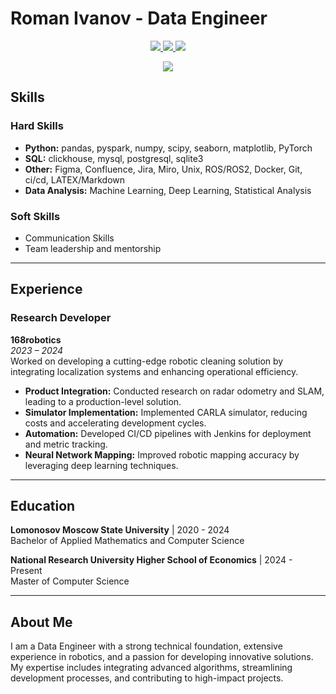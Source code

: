 # Roman Ivanov - Data Engineer

<p align='center'>
   <a href="https://github.com/ivr0ma">
       <img src="https://img.shields.io/badge/GitHub-000000?style=for-the-badge&logo=github&logoColor=white"/>
   </a>
   <a href="mailto:general@ivanovra.ru">
       <img src="https://img.shields.io/badge/Email-0078D4?style=for-the-badge&logo=microsoft-outlook&logoColor=white"/>
   </a>
   <a href="https://t.me/ivr0ma">
       <img src="https://img.shields.io/badge/Telegram-2CA5E0?style=for-the-badge&logo=telegram&logoColor=white"/>
   </a>
</p>

<p align='center'>
   <img src="https://img.shields.io/badge/Location-Moscow,%20Russia-FF5733?style=for-the-badge&logo=location-arrow&logoColor=white"/>
</p>

## Skills

### Hard Skills
- **Python:** pandas, pyspark, numpy, scipy, seaborn, matplotlib, PyTorch  
- **SQL:** clickhouse, mysql, postgresql, sqlite3
- **Other:** Figma, Confluence, Jira, Miro, Unix, ROS/ROS2, Docker, Git, ci/cd, LATEX/Markdown
- **Data Analysis:** Machine Learning, Deep Learning, Statistical Analysis  

### Soft Skills
- Communication Skills 
- Team leadership and mentorship  

---

## Experience

### **Research Developer**  
**168robotics**  
*2023 – 2024*  
Worked on developing a cutting-edge robotic cleaning solution by integrating localization systems and enhancing operational efficiency.  
- **Product Integration:** Conducted research on radar odometry and SLAM, leading to a production-level solution.  
- **Simulator Implementation:** Implemented CARLA simulator, reducing costs and accelerating development cycles.  
- **Automation:** Developed CI/CD pipelines with Jenkins for deployment and metric tracking.  
- **Neural Network Mapping:** Improved robotic mapping accuracy by leveraging deep learning techniques.  

---

## Education

**Lomonosov Moscow State University** | 2020 - 2024  
Bachelor of Applied Mathematics and Computer Science  

**National Research University Higher School of Economics** | 2024 - Present  
Master of Computer Science  

---

## About Me
I am a Data Engineer with a strong technical foundation, extensive experience in robotics, and a passion for developing innovative solutions. My expertise includes integrating advanced algorithms, streamlining development processes, and contributing to high-impact projects.

